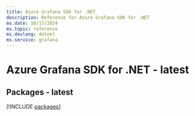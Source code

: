 ```yaml
---
title: Azure Grafana SDK for .NET
description: Reference for Azure Grafana SDK for .NET
ms.date: 10/17/2024
ms.topic: reference
ms.devlang: dotnet
ms.service: grafana
---
```

# Azure Grafana SDK for .NET - latest
## Packages - latest
[!INCLUDE [packages](grafana-index.md)]
